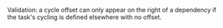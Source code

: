 Validation: a cycle offset can only appear on the right of a dependency if the task's cycling is defined elsewhere with no offset.